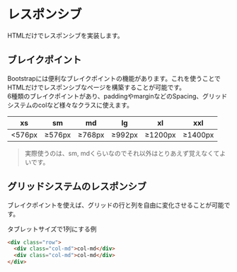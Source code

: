 # レスポンシブ
HTMLだけでレスポンシブを実装します。

## ブレイクポイント
Bootstrapには便利なブレイクポイントの機能があります。これを使うことでHTMLだけでレスポンシブなページを構築することが可能です。  
6種類のブレイクポイントがあり、paddingやmarginなどのSpacing、グリッドシステムのcolなど様々なクラスに使えます。

| xs     | sm     | md      | lg     | xl      | xxl     |
|:------:|:------:|:-------:|:------:|:-------:|:-------:|
| <576px | ≥576px | ≥768px  | ≥992px | ≥1200px | ≥1400px |

> 実際使うのは、sm, mdくらいなのでそれ以外はとりあえず覚えなくてよいです。


## グリッドシステムのレスポンシブ

ブレイクポイントを使えば、グリッドの行と列を自由に変化させることが可能です。

タブレットサイズで1列にする例

```html
<div class="row">
  <div class="col-md">col-md</div>
  <div class="col-md">col-md</div>
</div>
```